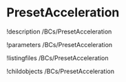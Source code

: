 <!-- MOOSE Documentation Stub: Remove this when content is added. -->

# PresetAcceleration
!description /BCs/PresetAcceleration

!parameters /BCs/PresetAcceleration

!listingfiles /BCs/PresetAcceleration

!childobjects /BCs/PresetAcceleration
